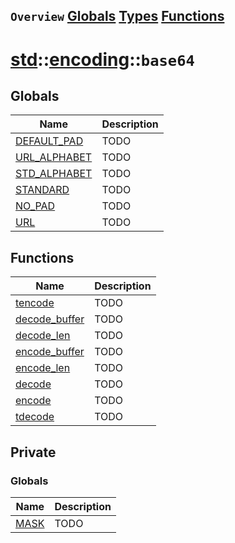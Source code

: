 ## `Overview` [Globals](./globals.md) [Types](./types.md) [Functions](./functions.md)
# [std](./../../std.md)::[encoding](./../encoding.md)::`base64`
## Globals
|Name|Description|
|----|-----------|
|[DEFAULT_PAD](#todo)|TODO|
|[URL_ALPHABET](#todo)|TODO|
|[STD_ALPHABET](#todo)|TODO|
|[STANDARD](#todo)|TODO|
|[NO_PAD](#todo)|TODO|
|[URL](#todo)|TODO|
## Functions
|Name|Description|
|----|-----------|
|[tencode](#todo)|TODO|
|[decode_buffer](#todo)|TODO|
|[decode_len](#todo)|TODO|
|[encode_buffer](#todo)|TODO|
|[encode_len](#todo)|TODO|
|[decode](#todo)|TODO|
|[encode](#todo)|TODO|
|[tdecode](#todo)|TODO|
## Private
### Globals
|Name|Description|
|----|-----------|
|[MASK](#todo)|TODO|
